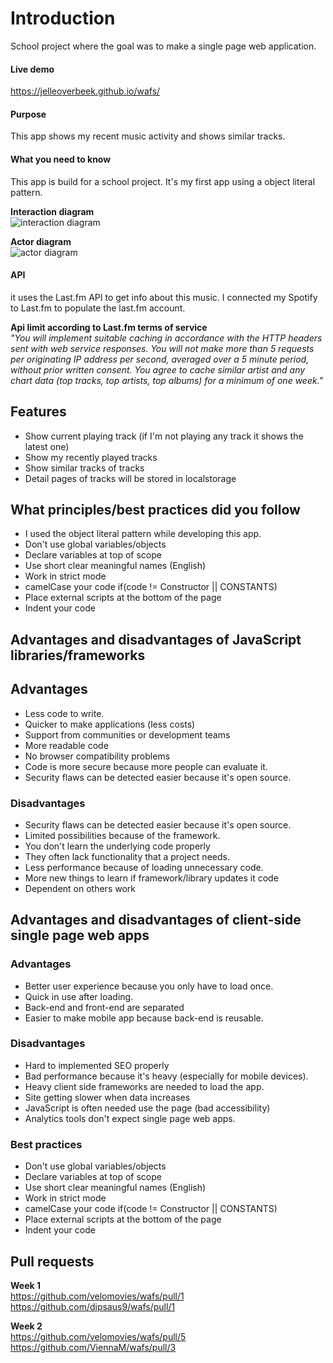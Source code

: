 # Introduction
School project where the goal was to make a single page web application. 

#### Live demo
https://jelleoverbeek.github.io/wafs/

#### Purpose
This app shows my recent music activity and shows similar tracks.

#### What you need to know 
This app is build for a school project. It's my first app using a object literal pattern.

**Interaction diagram**  
![interaction diagram](https://d.pr/i/bvGQnU+ "Interaction diagram")

**Actor diagram**  
![actor diagram](https://d.pr/i/POVKiX+ "actor diagram")


#### API 
it uses the Last.fm API to get info about this music. I connected my Spotify to Last.fm to populate the last.fm account.  

**Api limit according to Last.fm terms of service**  
*"You will implement suitable caching in accordance with the HTTP headers sent with web service responses. You will not make more than 5 requests per originating IP address per second, averaged over a 5 minute period, without prior written consent. You agree to cache similar artist and any chart data (top tracks, top artists, top albums) for a minimum of one week."*

## Features
* Show current playing track (if I'm not playing any track it shows the latest one)
* Show my recently played tracks
* Show similar tracks of tracks
* Detail pages of tracks will be stored in localstorage 

## What principles/best practices did you follow
* I used the object literal pattern while developing this app.
* Don't use global variables/objects
* Declare variables at top of scope
* Use short clear meaningful names (English)
* Work in strict mode
* camelCase your code if(code != Constructor || CONSTANTS)
* Place external scripts at the bottom of the page
* Indent your code

## Advantages and disadvantages of JavaScript libraries/frameworks

## Advantages
* Less code to write.
* Quicker to make applications (less costs)
* Support from communities or development teams
* More readable code
* No browser compatibility problems
* Code is more secure because more people can evaluate it.
* Security flaws can be detected easier because it's open source.
 
### Disadvantages
* Security flaws can be detected easier because it's open source.
* Limited possibilities because of the framework.
* You don't learn the underlying code properly
* They often lack functionality that a project needs. 
* Less performance because of loading unnecessary code.
* More new things to learn if framework/library updates it code 
* Dependent on others work

## Advantages and disadvantages of client-side single page web apps

### Advantages
* Better user experience because you only have to load once.
* Quick in use after loading.
* Back-end and front-end are separated
* Easier to make mobile app because back-end is reusable.

### Disadvantages
* Hard to implemented SEO properly
* Bad performance because it's heavy (especially for mobile devices).
* Heavy client side frameworks are needed to load the app.
* Site getting slower when data increases
* JavaScript is often needed use the page (bad accessibility)
* Analytics tools don't expect single page web apps.

### Best practices
* Don't use global variables/objects
* Declare variables at top of scope
* Use short clear meaningful names (English)
* Work in strict mode
* camelCase your code if(code != Constructor || CONSTANTS)
* Place external scripts at the bottom of the page
* Indent your code

## Pull requests
**Week 1**  
https://github.com/velomovies/wafs/pull/1  
https://github.com/dipsaus9/wafs/pull/1

**Week 2**  
https://github.com/velomovies/wafs/pull/5  
https://github.com/ViennaM/wafs/pull/3  